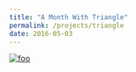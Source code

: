 ```yaml
---
title: "A Month With Triangle"
permalink: /projects/triangle
date: 2016-05-03
---
```

[![foo](https://farm5.staticflickr.com/4073/4939853213_33ffc0290b_b.jpg)](https://flic.kr/p/GpLVby)

